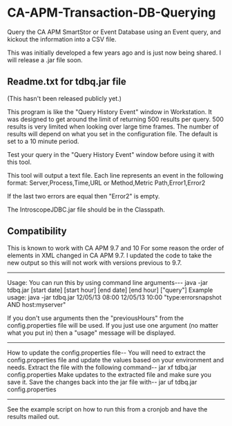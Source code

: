 # CA-APM-Transaction-DB-Querying
Query the CA APM SmartStor or Event Database using an Event query, and kickout the information into a CSV file.

This was initially developed a few years ago and is just now being shared. I will release a .jar file soon. 


## Readme.txt for tdbq.jar file
(This hasn't been released publicly yet.)

This program is like the "Query History Event" window in Workstation. It was 
designed to get around the limit of returning 500 results per query. 500 results 
is very limited when looking over large time frames. The number of results will 
depend on what you set in the configuration file. The default is set to a 10 minute period.

Test your query in the \"Query History Event\" window before using it with this tool. 

This tool will output a text file. Each line represents an event in the following format:
Server,Process,Time,URL or Method,Metric Path,Error1,Error2

If the last two errors are equal then "Error2" is empty.

The IntroscopeJDBC.jar file should be in the Classpath. 

## Compatibility
This is known to work with CA APM 9.7 and 10
For some reason the order of elements in XML changed in CA APM 9.7. I updated the code to take the new output so this will not work with versions previous to 9.7.  

------------
Usage: You can run this by using command line arguments---
java -jar tdbq.jar [start date] [start hour] [end date] [end hour] [\"query\"]
Example usage: java -jar tdbq.jar 12/05/13 08:00 12/05/13 10:00 \"type:errorsnapshot AND host:myserver\"

If you don't use arguments then the "previousHours" from the config.properties file will be used.
If you just use one argument (no matter what you put in) then a "usage" message will be displayed.

------------
How to update the config.properties file--
You will need to extract the config.properties file and update the values based on your environment and needs.
Extract the file with the following command-- jar xf tdbq.jar config.properties
Make updates to the extracted file and make sure you save it. 
Save the changes back into the jar file with-- jar uf tdbq.jar config.properties

-------------
See the example script on how to run this from a cronjob and have the results mailed out.
